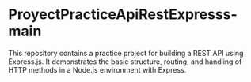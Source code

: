 # ProyectPracticeApiRestExpresss-main
This repository contains a practice project for building a REST API using Express.js.
It demonstrates the basic structure, routing, and handling of HTTP methods in a Node.js environment with Express.
